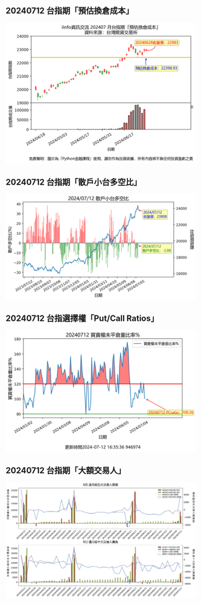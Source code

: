 ## 20240712 台指期「預估換倉成本」
![](images/txfcost.png)

## 20240712 台指期「散戶小台多空比」
![](images/bbiri.png)

## 20240712 台指選擇權「Put/Call Ratios」
![](images/pcratio.png)

## 20240712 台指期「大額交易人」
![](images/blocktrade.png)

